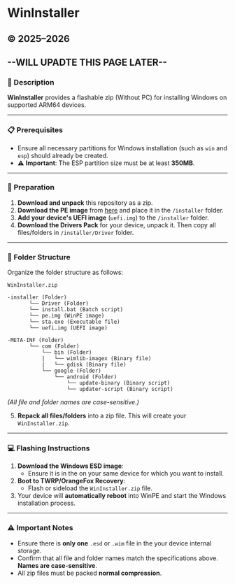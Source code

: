 # WinInstaller
© 2025–2026
--
## --WILL UPADTE THIS PAGE LATER-- 

### 📄 Description

**WinInstaller** provides a flashable zip (Without PC) for installing Windows on supported ARM64 devices.

---

### 📋 Prerequisites

- Ensure all necessary partitions for Windows installation (such as `win` and `esp`) should already be created.
- ⚠️ **Important**: The ESP partition size must be at least **350MB**.

---

### 🔧 Preparation

1. **Download and unpack** this repository as a zip.
2. **Download the PE image** from [here](https://github.com/Kumar-Jy/WinInstaller/releases/download/WinPE/pe.img) and place it in the  `/installer` folder.
3. **Add your device's UEFI image** (`uefi.img`) to the `/installer` folder.
4. **Download the Drivers Pack** for your device, unpack it. Then copy all files/folders in `/installer/Driver` folder.

---

### 📂 Folder Structure

Organize the folder structure as follows:

```plaintext
WinInstaller.zip

-installer (Folder)
       └── Driver (Folder)
       └── install.bat (Batch script)
       └── pe.img (WinPE image)
       └── sta.exe (Executable file)
       └── uefi.img (UEFI image)

-META-INF (Folder)
       └── com (Folder)
           └── bin (Folder)
           |   └── wimlib-imagex (Binary file)
           |   └── gdisk (Binary file)
           └── google (Folder)
               └── android (Folder)
                   └── update-binary (Binary script)
                   └── updater-script (Binary script)
```

*(All file and folder names are case-sensitive.)*

5. **Repack all files/folders** into a zip file. This will create your `WinInstaller.zip`.

---

### 💻 Flashing Instructions

1. **Download the Windows ESD image**:
   - Ensure it is in the on your same device for which you want to install.
2. **Boot to TWRP/OrangeFox Recovery**:
   - Flash or sideload the `WinInstaller.zip` file.
3. Your device will **automatically reboot** into WinPE and start the Windows installation process.

---

### ⚠️ Important Notes

- Ensure there is **only one** `.esd` or `.wim` file in the your device internal storage.
- Confirm that all file and folder names match the specifications above. **Names are case-sensitive**.
- All zip files must be packed **normal compression**.

